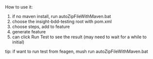 How to use it:

1. if no maven install, run autoZipFileWithMaven.bat
2. choose the insight-bdd-testing root with pom.xml
3. choose steps, add to feature
4. generate feature
5. can click Run Test to see the result (may need to wait for a while to initial)

tip:
if want to run test from feagen, mush run autoZipFileWithMaven.bat